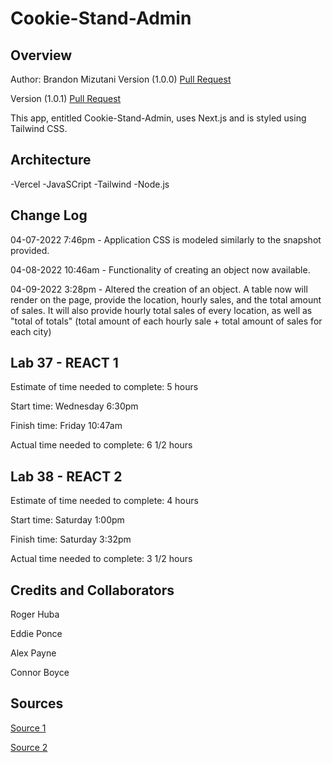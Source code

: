 # Cookie-Stand-Admin

## Overview

Author: Brandon Mizutani
Version (1.0.0) [Pull Request](https://github.com/bran2miz/cookie-stand-admin/pull/4)

Version (1.0.1) [Pull Request](https://github.com/bran2miz/cookie-stand-admin/pull/5)

This app, entitled Cookie-Stand-Admin, uses Next.js and is styled using Tailwind CSS.

## Architecture

-Vercel
-JavaSCript
-Tailwind
-Node.js

## Change Log

04-07-2022 7:46pm - Application CSS is modeled similarly to the snapshot provided.

04-08-2022 10:46am - Functionality of creating an object now available.

04-09-2022 3:28pm - Altered the creation of an object. A table now will render on the page, provide the location, hourly sales, and the total amount of sales. It will also provide hourly total sales of every location, as well as "total of totals" (total amount of each hourly sale + total amount of sales for each city)

## Lab 37 - REACT 1

Estimate of time needed to complete: 5 hours

Start time: Wednesday 6:30pm

Finish time: Friday 10:47am

Actual time needed to complete: 6 1/2 hours

## Lab 38 - REACT 2

Estimate of time needed to complete: 4 hours

Start time: Saturday 1:00pm

Finish time: Saturday 3:32pm

Actual time needed to complete: 3 1/2 hours

## Credits and Collaborators

Roger Huba

Eddie Ponce

Alex Payne

Connor Boyce

## Sources

[Source 1](https://stackoverflow.com/questions/61675192/how-to-get-sum-of-all-map-values-in-javascript)

[Source 2](https://heroicons.com/)

